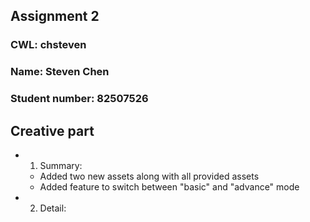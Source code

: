 ## Assignment 2
### CWL: chsteven
### Name: Steven Chen
### Student number: 82507526

## Creative part
* 1. Summary:
	* Added two new assets along with all provided assets
	* Added feature to switch between "basic" and "advance" mode
* 2. Detail:
